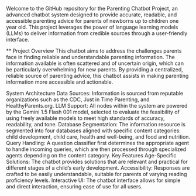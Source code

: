 Welcome to the GitHub repository for the Parenting Chatbot Project, an advanced chatbot system designed to provide accurate, readable, and accessible parenting advice for parents of newborns up to children one year old. This project leverages the power of language learning models (LLMs) to deliver information from credible sources through a user-friendly interface.

** Project Overview
This chatbot aims to address the challenges parents face in finding reliable and understandable parenting information. The information available is often scattered and of uncertain origin, which can be particularly overwhelming for new parents. By providing a centralized, reliable source of parenting advice, this chatbot assists in making parenting information more accessible and actionable.

System Architecture
Data Sources: Information is sourced from reputable organizations such as the CDC, Just in Time Parenting, and HealthyParents.org.
LLM Support: All nodes within the system are powered by the Gemini 1.5 Flash 001 model, selected to evaluate the feasibility of using freely available models to meet high standards of accuracy, readability, and tone.
Database Segmentation: The information resource is segmented into four databases aligned with specific content categories: child development, child care, health and well-being, and food and nutrition.
Query Handling: A question classifier first determines the appropriate agent to handle incoming queries, which are then processed through specialized agents depending on the content category.
Key Features
Age-Specific Solutions: The chatbot provides solutions that are relevant and practical for different stages of a child’s early development.
Accessibility: Responses are crafted to be easily understandable, suitable for parents of varying reading proficiency levels.
Interactive UI: The chatbot interface allows for simple and direct interaction, ensuring ease of use for all users.
